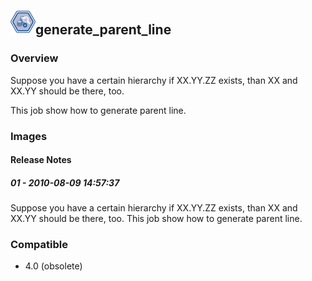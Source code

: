 ## <img src='./logo.jpg' width='40' height='40'>generate_parent_line

### Overview
Suppose you have a certain hierarchy 
if XX.YY.ZZ exists, than XX and XX.YY should be there, too.

This job show how to generate parent line. 
### Images




#### Release Notes

##### 01 - 2010-08-09 14:57:37
Suppose you have a certain hierarchy 
if XX.YY.ZZ exists, than XX and XX.YY should be there, too.
This job show how to generate parent line.
### Compatible
 -  4.0 (obsolete)